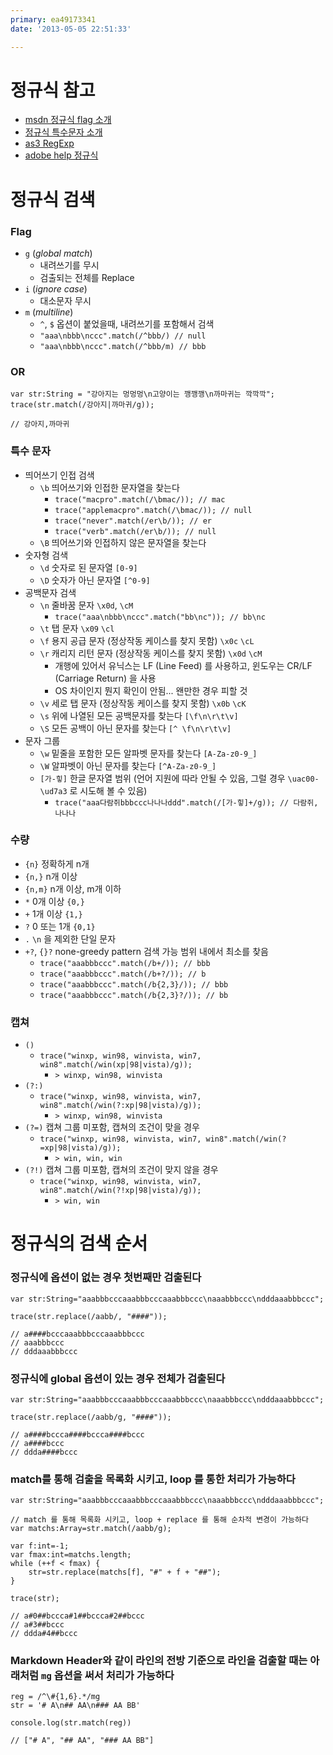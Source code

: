 ```yaml
---
primary: ea49173341
date: '2013-05-05 22:51:33'

---
```


정규식 참고
===============================================================

- [msdn 정규식 flag 소개](http://msdn.microsoft.com/ko-kr/library/yd1hzczs.aspx)
- [정규식 특수문자 소개](http://blog.naver.com/PostView.nhn?blogId=yonga&logNo=150004198246)
- [as3 RegExp](http://help.adobe.com/ko_KR/FlashPlatform/reference/actionscript/3/RegExp.html)
- [adobe help 정규식](http://help.adobe.com/ko_KR/as3/dev/WS5b3ccc516d4fbf351e63e3d118a9b90204-7ea7.html)


정규식 검색
===============================================================

### Flag

- `g` (_global match_)
	- 내려쓰기를 무시
	- 검출되는 전체를 Replace
- `i` (_ignore case_)
	- 대소문자 무시
- `m` (_multiline_)
	- `^`, `$` 옵션이 붙었을때, 내려쓰기를 포함해서 검색
	- `"aaa\nbbb\nccc".match(/^bbb/) // null`
	- `"aaa\nbbb\nccc".match(/^bbb/m) // bbb`
	

### OR

```as3
var str:String = "강아지는 멍멍멍\n고양이는 깽깽깽\n까마귀는 깍깍깍";
trace(str.match(/강아지|까마귀/g));

// 강아지,까마귀
```
	
### 특수 문자

- 띄어쓰기 인접 검색
	- `\b` 띄어쓰기와 인접한 문자열을 찾는다
		- `trace("macpro".match(/\bmac/)); // mac`
		- `trace("applemacpro".match(/\bmac/)); // null`
		- `trace("never".match(/er\b/)); // er`
		- `trace("verb".match(/er\b/)); // null`
	- `\B` 띄어쓰기와 인접하지 않은 문자열을 찾는다
- 숫자형 검색
	- `\d` 숫자로 된 문자열 `[0-9]`
	- `\D` 숫자가 아닌 문자열 `[^0-9]`
- 공백문자 검색
	- `\n` 줄바꿈 문자 `\x0d`, `\cM`
		- `trace("aaa\nbbb\nccc".match("bb\nc")); // bb\nc`
	- `\t` 탭 문자 `\x09` `\cl`
	- `\f` 용지 공급 문자 (정상작동 케이스를 찾지 못함) `\x0c` `\cL`
	- `\r` 캐리지 리턴 문자 (정상작동 케이스를 찾지 못함) `\x0d` `\cM`
		- 개행에 있어서 유닉스는 LF (Line Feed) 를 사용하고, 윈도우는 CR/LF (Carriage Return) 을 사용
		- OS 차이인지 뭔지 확인이 안됨... 왠만한 경우 피할 것
	- `\v` 세로 탭 문자 (정상작동 케이스를 찾지 못함) `\x0b` `\cK`
	- `\s` 위에 나열된 모든 공백문자를 찾는다 `[\f\n\r\t\v]`
	- `\S` 모든 공백이 아닌 문자를 찾는다 `[^ \f\n\r\t\v]`
- 문자 그룹
	- `\w` 밑줄을 포함한 모든 알파벳 문자를 찾는다 `[A-Za-z0-9_]`
	- `\W` 알파벳이 아닌 문자를 찾는다 `[^A-Za-z0-9_]`
	- `[가-힣]` 한글 문자열 범위 (언어 지원에 따라 안될 수 있음, 그럴 경우 `\uac00-\ud7a3` 로 시도해 볼 수 있음)
		- `trace("aaa다람쥐bbbccc나나나ddd".match(/[가-힣]+/g)); // 다람쥐, 나나나`

### 수량

- `{n}` 정확하게 n개
- `{n,}` n개 이상
- `{n,m}` n개 이상, m개 이하
- `*` 0개 이상 `{0,}`
- `+` 1개 이상 `{1,}`
- `?` 0 또는 1개 `{0,1}`
- `.` `\n` 을 제외한 단일 문자
- `+?`, `{}?` none-greedy pattern 검색 가능 범위 내에서 최소를 찾음
	- `trace("aaabbbccc".match(/b+/)); // bbb`
	- `trace("aaabbbccc".match(/b+?/)); // b`
	- `trace("aaabbbccc".match(/b{2,3}/)); // bbb`
	- `trace("aaabbbccc".match(/b{2,3}?/)); // bb`
		
### 캡쳐

- `()`
	- `trace("winxp, win98, winvista, win7, win8".match(/win(xp|98|vista)/g));`
		- `> winxp, win98, winvista`
- `(?:)`
	- `trace("winxp, win98, winvista, win7, win8".match(/win(?:xp|98|vista)/g));`
		- `> winxp, win98, winvista`
- `(?=)` 캡쳐 그룹 미포함, 캡쳐의 조건이 맞을 경우
	- `trace("winxp, win98, winvista, win7, win8".match(/win(?=xp|98|vista)/g));`
		- `> win, win, win`
- `(?!)` 캡쳐 그룹 미포함, 캡쳐의 조건이 맞지 않을 경우 
	- `trace("winxp, win98, winvista, win7, win8".match(/win(?!xp|98|vista)/g));`
		- `> win, win`



정규식의 검색 순서
===============================================================
	
### 정규식에 옵션이 없는 경우 첫번째만 검출된다

```as3	
var str:String="aaabbbcccaaabbbcccaaabbbccc\naaabbbccc\ndddaaabbbccc";

trace(str.replace(/aabb/, "####"));

// a####bcccaaabbbcccaaabbbccc
// aaabbbccc
// dddaaabbbccc
```

### 정규식에 global 옵션이 있는 경우 전체가 검출된다

```as3	
var str:String="aaabbbcccaaabbbcccaaabbbccc\naaabbbccc\ndddaaabbbccc";

trace(str.replace(/aabb/g, "####"));

// a####bccca####bccca####bccc
// a####bccc
// ddda####bccc
```
	
### match를 통해 검출을 목록화 시키고, loop 를 통한 처리가 가능하다

```as3
var str:String="aaabbbcccaaabbbcccaaabbbccc\naaabbbccc\ndddaaabbbccc";

// match 를 통해 목록화 시키고, loop + replace 를 통해 순차적 변경이 가능하다
var matchs:Array=str.match(/aabb/g);

var f:int=-1;
var fmax:int=matchs.length;
while (++f < fmax) {
	str=str.replace(matchs[f], "#" + f + "##");
}

trace(str);

// a#0##bccca#1##bccca#2##bccc
// a#3##bccc
// ddda#4##bccc
```
	
### Markdown Header와 같이 라인의 전방 기준으로 라인을 검출할 때는 아래처럼 `mg` 옵션을 써서 처리가 가능하다

```as3
reg = /^\#{1,6}.*/mg
str = '# A\n## AA\n### AA BB'

console.log(str.match(reg))

// ["# A", "## AA", "### AA BB"]
```


